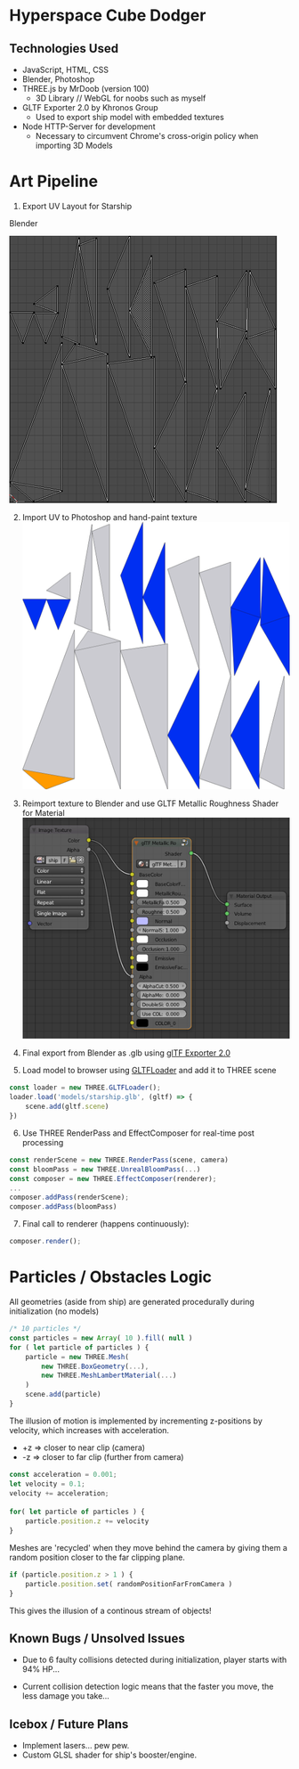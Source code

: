 # Hyperspace Cube Dodger

## Technologies Used
- JavaScript, HTML, CSS
- Blender, Photoshop
- THREE.js by MrDoob (version 100)
    - 3D Library // WebGL for noobs such as myself
- GLTF Exporter 2.0 by Khronos Group
    - Used to export ship model with embedded textures
- Node HTTP-Server for development
  - Necessary to circumvent Chrome's cross-origin policy when importing 3D Models

# Art Pipeline
1. Export UV Layout for Starship

Blender

![Blender UV Layout](images/README/blenderUV.png)

2. Import UV to Photoshop and hand-paint texture
![Photoshop UV Image](images/README/shipUV.png)

3. Reimport texture to Blender and use GLTF Metallic Roughness Shader for Material
![PBR Node](images/README/materialNodes.png)

4. Final export from Blender as .glb using [glTF Exporter 2.0](https://github.com/KhronosGroup/glTF-Blender-Exporter)



5. Load model to browser using [GLTFLoader](https://threejs.org/docs/#examples/loaders/GLTFLoader) and add it to THREE scene
```javascript
const loader = new THREE.GLTFLoader();
loader.load('models/starship.glb', (gltf) => {
    scene.add(gltf.scene)
})
```

6. Use THREE RenderPass and EffectComposer for real-time post processing
```javascript
const renderScene = new THREE.RenderPass(scene, camera)
const bloomPass = new THREE.UnrealBloomPass(...)
const composer = new THREE.EffectComposer(renderer);
...
composer.addPass(renderScene);
composer.addPass(bloomPass)
```
7. Final call to renderer (happens continuously):
```javascript
composer.render();
```

# Particles / Obstacles Logic
All geometries (aside from ship) are generated procedurally during initialization (no models)
```javascript
/* 10 particles */
const particles = new Array( 10 ).fill( null )
for ( let particle of particles ) {
    particle = new THREE.Mesh(
        new THREE.BoxGeometry(...),
        new THREE.MeshLambertMaterial(...)
    )
    scene.add(particle)
}
```
The illusion of motion is implemented by incrementing z-positions by velocity, which increases with acceleration.

- +z => closer to near clip (camera) <br>
- -z => closer to far clip (further from camera)
```javascript
const acceleration = 0.001;
let velocity = 0.1;
velocity += acceleration;

for( let particle of particles ) {
    particle.position.z += velocity
}
```

Meshes are 'recycled' when they move behind the camera by giving them a random position closer to the far clipping plane.
```javascript
if (particle.position.z > 1 ) {
    particle.position.set( randomPositionFarFromCamera )
}
```
This gives the illusion of a continous stream of objects!



## Known Bugs / Unsolved Issues
- Due to 6 faulty collisions detected during initialization, player starts with 94% HP...

- Current collision detection logic means that the faster you move, the less damage you take...

## Icebox / Future Plans
- Implement lasers... pew pew.
- Custom GLSL shader for ship's booster/engine.